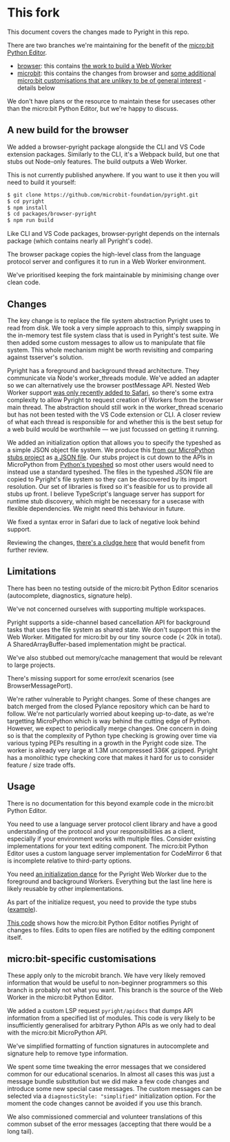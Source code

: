 # This fork

This document covers the changes made to Pyright in this repo.

There are two branches we're maintaining for the benefit of the [micro:bit Python Editor](https://python.microbit.org/).

-   [browser](https://github.com/microbit-foundation/pyright/tree/browser): this contains [the work to build a Web Worker](https://github.com/microsoft/pyright/compare/main...microbit-foundation:pyright:browser)
-   [microbit](https://github.com/microbit-foundation/pyright/tree/microbit): this contains the changes from browser and [some additional micro:bit customisations that are unlikey to be of general interest](https://github.com/microbit-foundation/pyright/compare/browser...microbit-foundation:pyright:microbit) - details below

We don't have plans or the resource to maintain these for usecases other than the micro:bit Python Editor, but we're happy to discuss.

## A new build for the browser

We added a browser-pyright package alongside the CLI and VS Code extension packages. Similarly to the CLI, it's a Webpack build, but one that stubs out Node-only features. The build outputs a Web Worker.

This is not currently published anywhere. If you want to use it then you will need to build it yourself:

```bash
$ git clone https://github.com/microbit-foundation/pyright.git
$ cd pyright
$ npm install
$ cd packages/browser-pyright
$ npm run build
```

Like CLI and VS Code packages, browser-pyright depends on the internals package (which contains nearly all Pyright's code).

The browser package copies the high-level class from the language protocol server and configures it to run in a Web Worker environment.

We've prioritised keeping the fork maintainable by minimising change over clean code.

## Changes

The key change is to replace the file system abstraction Pyright uses to read from disk. We took a very simple approach to this, simply swapping in the in-memory test file system class that is used in Pyright's test suite. We then added some custom messages to allow us to manipulate that file system. This whole mechanism might be worth revisiting and comparing against tsserver's solution.

Pyright has a foreground and background thread architecture. They communicate via Node's worker_threads module. We've added an adapter so we can alternatively use the
browser postMessage API. Nested Web Worker support [was only recently added to Safari](https://bugs.webkit.org/show_bug.cgi?id=22723), so there's some extra complexity to allow Pyright to request creation of Workers from the browser main thread. The abstraction should still work in the worker_thread scenario but has not been tested with the VS Code extension or CLI. A closer review of what each thread is responsible for and whether this is the best setup for a web build would be worthwhile — we just focussed on getting it running.

We added an initialization option that allows you to specify the typeshed as a simple JSON object file system. We produce this [from our MicroPython stubs project](https://github.com/microbit-foundation/micropython-microbit-stubs/) as [a JSON file](https://github.com/microbit-foundation/python-editor-v3/blob/main/src/micropython/main/typeshed.en.json). Our stubs project is cut down to the APIs in MicroPython from [Python's typeshed](https://github.com/python/typeshed) so most other users would need to instead use a standard typeshed. The files in the typeshed JSON file are copied to Pyright's file system so they can be discovered by its import resolution. Our set of libraries is fixed so it's feasible for us to provide all stubs up front. I believe TypeScript's language server has support for runtime stub discovery, which might be necessary for a usecase with flexible dependencies. We might need this behaviour in future.

We fixed a syntax error in Safari due to lack of negative look behind support.

Reviewing the changes, [there's a cludge here](https://github.com/microsoft/pyright/compare/main...microbit-foundation:pyright:browser#diff-8a9e7373556006db29659ed8820a21073840a944192d2b49977c032276f1f979R544) that would benefit from further review.

## Limitations

There has been no testing outside of the micro:bit Python Editor scenarios (autocomplete, diagnostics, signature help).

We've not concerned ourselves with supporting multiple workspaces.

Pyright supports a side-channel based cancellation API for background tasks that uses the file system as shared state. We don't support this in the Web Worker. Mitigated for micro:bit by our tiny source code (< 20k in total). A SharedArrayBuffer-based implementation might be practical.

We've also stubbed out memory/cache management that would be relevant to large projects.

There's missing support for some error/exit scenarios (see BrowserMessagePort).

We're rather vulnerable to Pyright changes. Some of these changes are batch merged from the closed Pylance repository which can be hard to follow. We're not particularly worried about keeping up-to-date, as we're targetting MicroPython which is way behind the cutting edge of Python. However, we expect to periodically merge changes. One concern in doing so is that the complexity of Python type checking is growing over time via various typing PEPs resulting in a growth in the Pyright code size. The worker is already very large at 1.3M uncompressed 336K gzipped. Pyright has a monolithic type checking core that makes it hard for us to consider feature / size trade offs.

## Usage

There is no documentation for this beyond example code in the micro:bit Python Editor.

You need to use a language server protocol client library and have a good understanding of the protocol and your responsibilities as a client, especially if your environment works with multiple files. Consider existing implementations for your text editing component. The micro:bit Python Editor uses a custom language server implementation for CodeMirror 6 that is incomplete relative to third-party options.

You need [an initialization dance](https://github.com/microbit-foundation/python-editor-v3/blob/main/src/language-server/pyright.ts) for the Pyright Web Worker due to the foreground and background Workers. Everything but the last line here is likely reusable by other implementations.

As part of the initialize request, you need to provide the type stubs ([example](https://github.com/microbit-foundation/python-editor-v3/blob/40ff6f64955bf552c4513a762228982114353cbd/src/language-server/client.ts#L152)).

[This code](https://github.com/microbit-foundation/python-editor-v3/blob/40ff6f64955bf552c4513a762228982114353cbd/src/language-server/client-fs.ts#L20) shows how the micro:bit Python Editor notifies Pyright of changes to files. Edits to open files are notified by the editing component itself.

## micro:bit-specific customisations

These apply only to the microbit branch. We have very likely removed information that would be useful to non-beginner programmers so this branch is probably not what you want. This branch is the source of the Web Worker in the micro:bit Python Editor.

We added a custom LSP request `pyright/apidocs` that dumps API information from a specified list of modules. This code is very likely to be insufficiently generalised for arbitrary Python APIs as we only had to deal with the micro:bit MicroPython API.

We've simplified formatting of function signatures in autocomplete and signature help to remove type information.

We spent some time tweaking the error messages that we considered common for our educational scenarios. In almost all cases this was just a message bundle substitution but we did make a few code changes and introduce some new special case messages. The custom messages can be selected via a `diagnosticStyle: "simplified"` initialization option. For the moment the code changes cannot be avoided if you use this branch.

We also commissioned commercial and volunteer translations of this common subset of the error messages (accepting that there would be a long tail).

